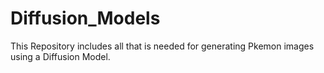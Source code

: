 # Diffusion_Models
This Repository includes all that is needed for generating Pkemon images using a Diffusion Model. 
